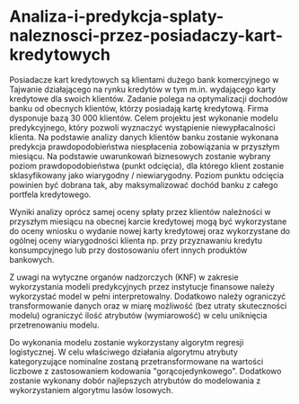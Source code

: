 # Analiza-i-predykcja-splaty-naleznosci-przez-posiadaczy-kart-kredytowych
Posiadacze kart kredytowych są klientami dużego bank komercyjnego w Tajwanie działającego na rynku kredytów w tym m.in. wydającego karty kredytowe dla swoich klientów. Zadanie polega na optymalizacji dochodów banku od obecnych klientów, którzy posiadają kartę kredytową. Firma dysponuje bazą 30 000 klientów. Celem projektu jest wykonanie modelu predykcyjnego, który pozwoli wyznaczyć wystąpienie niewypłacalności klienta. Na podstawie analizy danych klientów banku zostanie wykonana predykcja prawdopodobieństwa niespłacenia zobowiązania w przyszłym miesiącu. Na podstawie uwarunkowań biznesowych zostanie wybrany poziom prawdopodobieństwa (punkt odcięcia), dla którego klient zostanie sklasyfikowany jako wiarygodny / niewiarygodny. Poziom punktu odcięcia powinien być dobrana tak, aby maksymalizować dochód banku z całego portfela kredytowego.

Wyniki analizy oprócz samej oceny spłaty przez klientów należności w przyszłym miesiącu na obecnej karcie kredytowej mogą być wykorzystane do oceny wniosku o wydanie nowej karty kredytowej oraz wykorzystane do ogólnej oceny wiarygodności klienta np. przy przyznawaniu kredytu konsumpcyjnego lub przy dostosowaniu ofert innych produktów bankowych.

Z uwagi na wytyczne organów nadzorczych (KNF) w zakresie wykorzystania modeli predykcyjnych przez instytucje finansowe należy wykorzystać model w pełni interpretowalny. Dodatkowo należy ograniczyć transformowanie danych oraz w miarę możliwość (bez utraty skuteczności modelu) ograniczyć ilość atrybutów (wymiarowość) w celu uniknięcia przetrenowaniu modelu.

Do wykonania modelu zostanie wykorzystany algorytm regresji logistycznej. W celu właściwego działania algorytmu atrybuty kategoryzujące nominalne zostaną przetransformowane na wartości liczbowe z zastosowaniem kodowania "gorącojedynkowego". Dodatkowo zostanie wykonany dobór najlepszych atrybutów do modelowania z wykorzystaniem algorytmu lasów losowych.
